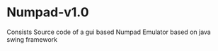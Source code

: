 Numpad-v1.0
===========
Consists Source code of a gui based Numpad Emulator
based on java swing framework
